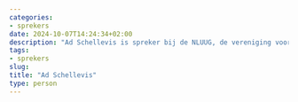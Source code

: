 ```yaml
---
categories:
- sprekers
date: 2024-10-07T14:24:34+02:00
description: "Ad Schellevis is spreker bij de NLUUG, de vereniging voor open systemen en open standaarden. Lees meer over deze spreker."
tags:
- sprekers
slug:
title: "Ad Schellevis"
type: person
---
```


